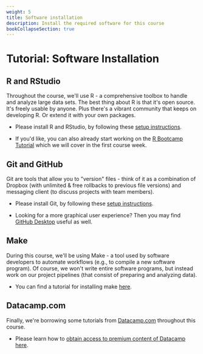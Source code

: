 ```yaml
---
weight: 5
title: Software installation
description: Install the required software for this course
bookCollapseSection: true
---
```


# Tutorial: Software Installation

## R and RStudio

Throughout the course, we'll use R - a comprehensive toolbox to handle and analyze large data sets. The best thing about R is that it's open source. It's freely usable by anyone. Plus there's a vibrant community that keeps on developing R. Or extend it with your own packages.

- Please install R and RStudio, by following these [setup instructions](http://tilburgsciencehub.com/setup/r/).

- If you'd like, you can also already start working on the [R Bootcamp Tutorial](docs/tutorials/r-bootcamp) which we will cover in the first course week.

## Git and GitHub

Git are tools that allow you to "version" files - think of it as a combination of Dropbox (with unlimited & free rollbacks to previous file versions) and messaging client (to discuss projects with team members).

- Please install Git, by following these [setup instructions](
https://tilburgsciencehub.com/get/git).

- Looking for a more graphical user experience? Then you may find [GitHub Desktop](https://desktop.github.com) useful as well.

## Make

During this course, we'll be using Make - a tool used by software developers to automate workflows (e.g., to compile a new software program). Of course, we won't write entire software programs, but instead work on our project pipelines (that consist of preparing and analyzing data).

- You can find a tutorial for installing make [here](https://tilburgsciencehub.com/get/make).

## Datacamp.com

Finally, we're borrowing some tutorials from [Datacamp.com](https://datacamp.com) throughout this course.

- Please learn how to [obtain access to premium content of Datacamp here](docs/course/support/datacamp.md).
